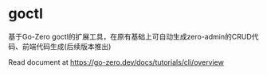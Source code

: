 # goctl

基于Go-Zero goctl的扩展工具，在原有基础上可自动生成zero-admin的CRUD代码、前端代码生成(后续版本推出)

Read document at https://go-zero.dev/docs/tutorials/cli/overview

